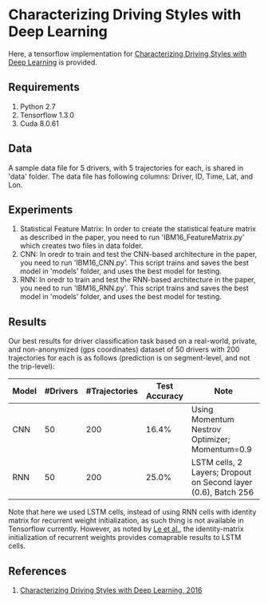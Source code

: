 # Characterizing Driving Styles with Deep Learning

Here, a tensorflow implementation for <a href="https://arxiv.org/abs/1607.03611">Characterizing Driving Styles with Deep Learning</a> is provided. 

## Requirements

1. Python 2.7
2. Tensorflow 1.3.0
3. Cuda 8.0.61

## Data

A sample data file for 5 drivers, with 5 trajectories for each, is shared in 'data' folder. The data file has following columns: Driver, ID, Time, Lat, and Lon. 

## Experiments

1. Statistical Feature Matrix: In order to create the statistical feature matrix as described in the paper, you need to run 'IBM16_FeatureMatrix.py' which creates two files in data folder. 
2. CNN: In oredr to train and test the CNN-based architecture in the paper, you need to run 'IBM16_CNN.py'. This script trains and saves the best model in 'models' folder, and uses the best model for testing. 
3. RNN: In oredr to train and test the RNN-based architecture in the paper, you need to run 'IBM16_RNN.py'. This script trains and saves the best model in 'models' folder, and uses the best model for testing.

## Results

Our best results for driver classification task based on a real-world, private, and non-anonymized (gps coordinates) dataset of 50 drivers with 200 trajectories for each is as follows (prediction is on segment-level, and not the trip-level):

| Model | #Drivers | #Trajectories | Test Accuracy | Note |
| ------------- | ------------- | ------------- | ------------- | ------------- |
| CNN  | 50  | 200  | 16.4%  | Using Momentum Nestrov Optimizer; Momentum=0.9 |
| RNN  | 50  | 200  | 25.0%  | LSTM cells, 2 Layers; Dropout on Second layer (0.6), Batch 256 |

Note that here we used LSTM cells, instead of using RNN cells with identity matrix for recurrent weight initialization, as such thing is not available in Tensorflow currently. However, as noted by <a href="https://arxiv.org/abs/1504.00941">Le et al.</a>, the identity-matrix initialization of recurrent weights provides comaprable results to LSTM cells. 

## References 

1. [Characterizing Driving Styles with Deep Learning, 2016](https://arxiv.org/pdf/1607.03611.pdf)
